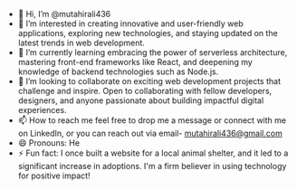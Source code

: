 - 👋 Hi, I’m @mutahirali436
- 👀 I’m interested in creating innovative and user-friendly web applications, exploring new technologies, and staying updated on the latest trends in web development.
- 🌱 I’m currently learning embracing the power of serverless architecture, mastering front-end frameworks like React, and deepening my knowledge of backend technologies such as Node.js.
- 💞️ I’m looking to collaborate on exciting web development projects that challenge and inspire. Open to collaborating with fellow developers, designers, and anyone passionate about building impactful digital experiences.
- 📫 How to reach me feel free to drop me a message or connect with me on LinkedIn, or you can reach out via email- mutahirali436@gmail.com
- 😄 Pronouns: He
- ⚡ Fun fact: I once built a website for a local animal shelter, and it led to a significant increase in adoptions. I'm a firm believer in using technology for positive impact!

<!---
mutahirali436/mutahirali436 is a ✨ special ✨ repository because its `README.md` (this file) appears on your GitHub profile.
You can click the Preview link to take a look at your changes.
--->
